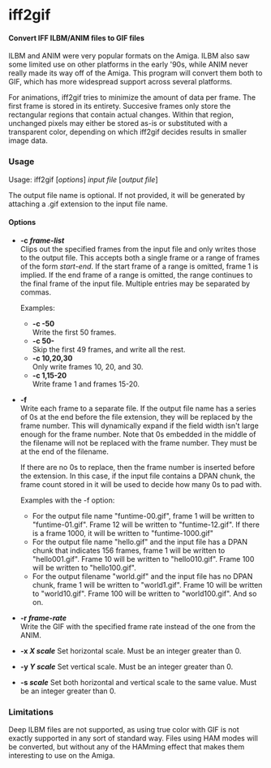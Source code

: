 # iff2gif
#### Convert IFF ILBM/ANIM files to GIF files

ILBM and ANIM were very popular formats on the Amiga. ILBM also saw some limited use on other platforms in
the early '90s, while ANIM never really made its way off of the Amiga. This program will convert them both to GIF,
which has more widespread support across several platforms.

For animations, iff2gif tries to minimize the amount of data per frame. The first frame is stored in its entirety. Succesive
frames only store the rectangular regions that contain actual changes. Within that region, unchanged pixels may either be
stored as-is or substituted with a transparent color, depending on which iff2gif decides results in smaller image data.

### Usage

Usage: iff2gif [*options*] *input file* [*output file*]

The output file name is optional. If not provided, it will be generated by attaching a .gif extension to the input file name.

#### Options

* **-c *frame-list***  
  Clips out the specified frames from the input file and only writes those to the output file.
  This accepts both a single frame or a range of frames of the form *start*-*end*. If the start frame of a range
  is omitted, frame 1 is implied. If the end frame of a range is omitted, the range continues to the final frame
  of the input file. Multiple entries may be separated by commas.

  Examples:
  - **-c -50**  
    Write the first 50 frames.
  - **-c 50-**  
    Skip the first 49 frames, and write all the rest.
  - **-c 10,20,30**  
    Only write frames 10, 20, and 30.
  - **-c 1,15-20**  
    Write frame 1 and frames 15-20.

* **-f**  
  Write each frame to a separate file. If the output file name has a series of 0s
  at the end before the file extension, they will be replaced by the frame
  number. This will dynamically expand if the field width isn't large
  enough for the frame number. Note that 0s embedded in the middle of the filename will
  not be replaced with the frame number. They must be at the end of the filename.
    
  If there are no 0s to replace, then the frame number is inserted before the extension. In this case,
  if the input file contains a DPAN chunk, the frame count stored in it will be used to decide how many
  0s to pad with.
    
  Examples with the -f option:
  - For the output file name "funtime-00.gif", frame 1 will be written to "funtime-01.gif".
    Frame 12 will be written to "funtime-12.gif". If there is a frame 1000, it
    will be written to "funtime-1000.gif"
  - For the output file name "hello.gif" and the input file has a DPAN chunk that
    indicates 156 frames, frame 1 will be written to "hello001.gif".
    Frame 10 will be written to "hello010.gif".
    Frame 100 will be written to "hello100.gif".
  - For the output filename "world.gif" and the input file has no DPAN chunk, frame 1
    will be written to "world1.gif". Frame 10 will be written to "world10.gif".
    Frame 100 will be written to "world100.gif". And so on.</dd>

* **-r *frame-rate***  
  Write the GIF with the specified frame rate instead of the one from the ANIM.

* **-x *X scale***
  Set horizontal scale. Must be an integer greater than 0.

* **-y *Y scale***
  Set vertical scale. Must be an integer greater than 0.

* **-s *scale***
  Set both horizontal and vertical scale to the same value. Must be an integer
  greater than 0.

### Limitations
Deep ILBM files are not supported, as using true color with GIF is not exactly supported in any sort of standard way. Files
using HAM modes will be converted, but without any of the HAMming effect that makes them interesting to use on the Amiga.
